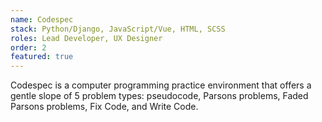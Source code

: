 ```yaml
---
name: Codespec
stack: Python/Django, JavaScript/Vue, HTML, SCSS
roles: Lead Developer, UX Designer
order: 2
featured: true
---
```

Codespec is a computer programming practice environment that offers
a gentle slope of 5 problem types: pseudocode, Parsons problems,
Faded Parsons problems, Fix Code, and Write Code.